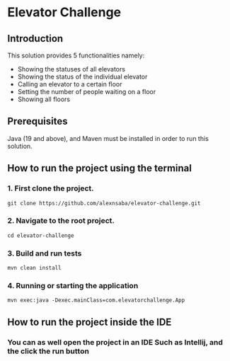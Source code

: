 # Elevator Challenge
## Introduction
This solution provides 5 functionalities namely: 
 - Showing the statuses of all elevators
 - Showing the status of the individual elevator
 - Calling an elevator to a certain floor
 - Setting the number of people waiting on a floor
 - Showing all floors

## Prerequisites
Java (19 and above), and Maven must be installed in order to run this solution. 

## How to run the project using the terminal
### 1. First clone the project.   
    git clone https://github.com/alexnsaba/elevator-challenge.git

### 2. Navigate to the root project.   
    cd elevator-challenge

### 3. Build and run tests   
    mvn clean install

### 4. Running or starting the application
    mvn exec:java -Dexec.mainClass=com.elevatorchallenge.App

## How to run the project inside the IDE
### You can as well open the project in an IDE Such as Intellij, and the click the run button

 



